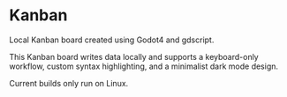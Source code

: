 # Kanban
Local Kanban board created using Godot4 and gdscript.

This Kanban board writes data locally and supports a keyboard-only workflow, custom syntax highlighting, and a minimalist dark mode design.


Current builds only run on Linux. 
